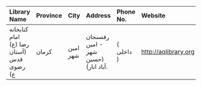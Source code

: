 | Library Name                             | Province   | City     | Address                                                                | Phone No.   | Website              |
|:-----------------------------------------|:-----------|:---------|:-----------------------------------------------------------------------|:------------|:---------------------|
| كتابخانه امام رضا (ع) (آستان قدس رضوی ع) | کرمان      | امین شهر | رفسنجان - امين شهر (حسين آباد انار).                                   | ( داخلی  )  | http://aqlibrary.org |